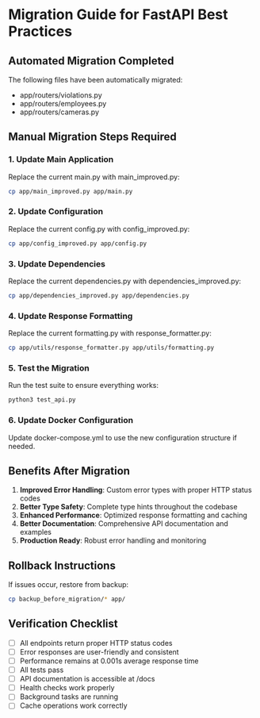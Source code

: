 
# Migration Guide for FastAPI Best Practices

## Automated Migration Completed

The following files have been automatically migrated:
- app/routers/violations.py
- app/routers/employees.py  
- app/routers/cameras.py

## Manual Migration Steps Required

### 1. Update Main Application
Replace the current main.py with main_improved.py:
```bash
cp app/main_improved.py app/main.py
```

### 2. Update Configuration
Replace the current config.py with config_improved.py:
```bash
cp app/config_improved.py app/config.py
```

### 3. Update Dependencies
Replace the current dependencies.py with dependencies_improved.py:
```bash
cp app/dependencies_improved.py app/dependencies.py
```

### 4. Update Response Formatting
Replace the current formatting.py with response_formatter.py:
```bash
cp app/utils/response_formatter.py app/utils/formatting.py
```

### 5. Test the Migration
Run the test suite to ensure everything works:
```bash
python3 test_api.py
```

### 6. Update Docker Configuration
Update docker-compose.yml to use the new configuration structure if needed.

## Benefits After Migration

1. **Improved Error Handling**: Custom error types with proper HTTP status codes
2. **Better Type Safety**: Complete type hints throughout the codebase
3. **Enhanced Performance**: Optimized response formatting and caching
4. **Better Documentation**: Comprehensive API documentation and examples
5. **Production Ready**: Robust error handling and monitoring

## Rollback Instructions

If issues occur, restore from backup:
```bash
cp backup_before_migration/* app/
```

## Verification Checklist

- [ ] All endpoints return proper HTTP status codes
- [ ] Error responses are user-friendly and consistent
- [ ] Performance remains at 0.001s average response time
- [ ] All tests pass
- [ ] API documentation is accessible at /docs
- [ ] Health checks work properly
- [ ] Background tasks are running
- [ ] Cache operations work correctly
